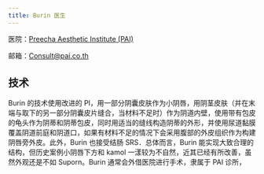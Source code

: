 ```yaml
---
title: Burin 医生
---
```


医院：[Preecha Aesthetic Institute (PAI)](https://pai.co.th/)

邮箱：<Consult@pai.co.th>

## 技术

Burin 的技术使用改进的 PI，用一部分阴囊皮肤作为小阴唇，用阴茎皮肤（并在末端与取下的另一部分阴囊皮片缝合，当材料不足时）作为阴道内壁，使用带有包皮的龟头作为阴蒂和阴蒂包皮，同时用适当的缝线构造阴蒂的外形，并使用尿道黏膜覆盖阴道前庭和阴道口，如果有材料不足的情况下会采用腹部的外皮组织作为构建阴唇旁外皮。此外，Burin 也接受结肠 SRS．总体而言，Burin 能实现大致合理的结构，但历史案例小阴唇下方和 kamol 一漾较为不自然，近其已经有所改善，虽然外观还是不如 Suporn。Burin 通常会外借医院进行手术，隶属于 PAI 诊所，
